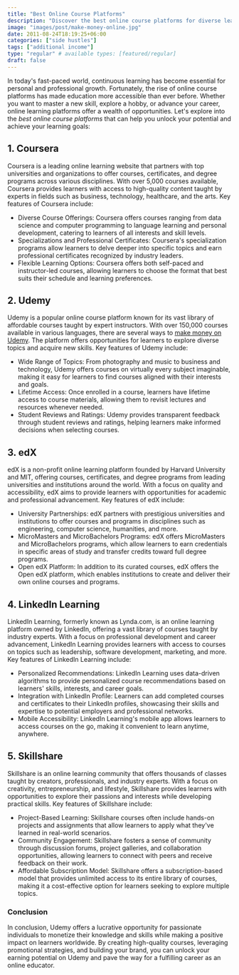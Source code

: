 ```yaml
---
title: "Best Online Course Platforms"
description: "Discover the best online course platforms for diverse learning needs and interests on platforms like Coursera, Udemy, edX, LinkedIn Learning, and Skillshare."
image: "images/post/make-money-online.jpg"
date: 2011-08-24T18:19:25+06:00
categories: ["side hustles"]
tags: ["additional income"]
type: "regular" # available types: [featured/regular]
draft: false
---
```


In today's fast-paced world, continuous learning has become essential for personal and professional growth. Fortunately, the rise of online course platforms has made education more accessible than ever before. Whether you want to master a new skill, explore a hobby, or advance your career, online learning platforms offer a wealth of opportunities. Let's explore into the _best online course platforms_ that can help you unlock your potential and achieve your learning goals:

## 1. Coursera

Coursera is a leading online learning website that partners with top universities and organizations to offer courses, certificates, and degree programs across various disciplines. With over 5,000 courses available, Coursera provides learners with access to high-quality content taught by experts in fields such as business, technology, healthcare, and the arts. Key features of Coursera include:

- Diverse Course Offerings: Coursera offers courses ranging from data science and computer programming to language learning and personal development, catering to learners of all interests and skill levels.
- Specializations and Professional Certificates: Coursera's specialization programs allow learners to delve deeper into specific topics and earn professional certificates recognized by industry leaders.
- Flexible Learning Options: Coursera offers both self-paced and instructor-led courses, allowing learners to choose the format that best suits their schedule and learning preferences.

## 2. Udemy

Udemy is a popular online course platform known for its vast library of affordable courses taught by expert instructors. With over 150,000 courses available in various languages, there are several ways to [make money on Udemy](/blog/make-money-on-udemy). The platform offers opportunities for learners to explore diverse topics and acquire new skills. Key features of Udemy include:

- Wide Range of Topics: From photography and music to business and technology, Udemy offers courses on virtually every subject imaginable, making it easy for learners to find courses aligned with their interests and goals.
- Lifetime Access: Once enrolled in a course, learners have lifetime access to course materials, allowing them to revisit lectures and resources whenever needed.
- Student Reviews and Ratings: Udemy provides transparent feedback through student reviews and ratings, helping learners make informed decisions when selecting courses.

## 3. edX

edX is a non-profit online learning platform founded by Harvard University and MIT, offering courses, certificates, and degree programs from leading universities and institutions around the world. With a focus on quality and accessibility, edX aims to provide learners with opportunities for academic and professional advancement. Key features of edX include:

- University Partnerships: edX partners with prestigious universities and institutions to offer courses and programs in disciplines such as engineering, computer science, humanities, and more.
- MicroMasters and MicroBachelors Programs: edX offers MicroMasters and MicroBachelors programs, which allow learners to earn credentials in specific areas of study and transfer credits toward full degree programs.
- Open edX Platform: In addition to its curated courses, edX offers the Open edX platform, which enables institutions to create and deliver their own online courses and programs.

## 4. LinkedIn Learning

LinkedIn Learning, formerly known as Lynda.com, is an online learning platform owned by LinkedIn, offering a vast library of courses taught by industry experts. With a focus on professional development and career advancement, LinkedIn Learning provides learners with access to courses on topics such as leadership, software development, marketing, and more. Key features of LinkedIn Learning include:

- Personalized Recommendations: LinkedIn Learning uses data-driven algorithms to provide personalized course recommendations based on learners' skills, interests, and career goals.
- Integration with LinkedIn Profile: Learners can add completed courses and certificates to their LinkedIn profiles, showcasing their skills and expertise to potential employers and professional networks.
- Mobile Accessibility: LinkedIn Learning's mobile app allows learners to access courses on the go, making it convenient to learn anytime, anywhere.

## 5. Skillshare

Skillshare is an online learning community that offers thousands of classes taught by creators, professionals, and industry experts. With a focus on creativity, entrepreneurship, and lifestyle, Skillshare provides learners with opportunities to explore their passions and interests while developing practical skills. Key features of Skillshare include:

- Project-Based Learning: Skillshare courses often include hands-on projects and assignments that allow learners to apply what they've learned in real-world scenarios.
- Community Engagement: Skillshare fosters a sense of community through discussion forums, project galleries, and collaboration opportunities, allowing learners to connect with peers and receive feedback on their work.
- Affordable Subscription Model: Skillshare offers a subscription-based model that provides unlimited access to its entire library of courses, making it a cost-effective option for learners seeking to explore multiple topics.

### Conclusion

In conclusion, Udemy offers a lucrative opportunity for passionate individuals to monetize their knowledge and skills while making a positive impact on learners worldwide. By creating high-quality courses, leveraging promotional strategies, and building your brand, you can unlock your earning potential on Udemy and pave the way for a fulfilling career as an online educator.
